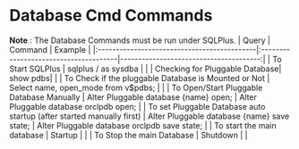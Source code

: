 # Database Cmd Commands

**Note** : The Database Commands must be run under SQLPlus. 
| Query                                       | Command                               |   Example                              |
|:--------------------------------------------|:--------------------------------------|---------------------------------------:|
| To Start SQLPlus | sqlplus / as sysdba |       |
| Checking for Pluggable Database| show pdbs|   |
| To Check if the pluggable Database is Mounted or Not  | Select name, open_mode from v$pdbs;   |                                        |
| To Open/Start Pluggable Database Manually     | Alter Pluggable database {name} open; | Alter Pluggable database orclpdb open; |
| To set Pluggable Database auto startup (after started manually first)      | Alter Pluggable database {name} save state; | Alter Pluggable database orclpdb save state; |
| To start the main database                    | Startup                               |                                        |
| To Stop the main Database                     | Shutdown                              |                                        |

